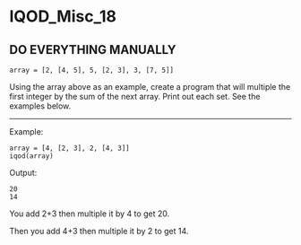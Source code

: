 # IQOD_Misc_18

## DO EVERYTHING MANUALLY

```
array = [2, [4, 5], 5, [2, 3], 3, [7, 5]]
```
Using the array above as an example, create a program that will multiple the first integer by the sum of the next array. Print out each set. See the examples below.

<hr>
Example:

```
array = [4, [2, 3], 2, [4, 3]]
iqod(array)
```
Output:

```
20
14
```
You add 2+3 then multiple it by 4 to get 20.

Then you add 4+3 then multiple it by 2 to get 14.
